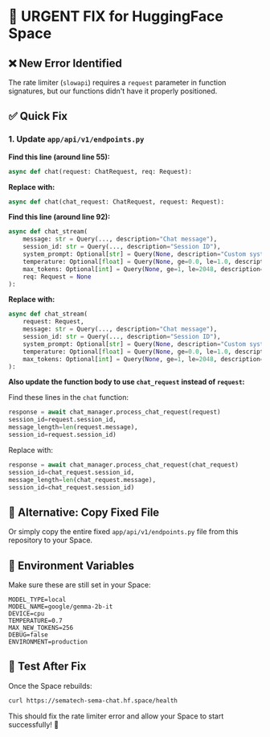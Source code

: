 # 🚨 URGENT FIX for HuggingFace Space

## ❌ **New Error Identified**
The rate limiter (`slowapi`) requires a `request` parameter in function signatures, but our functions didn't have it properly positioned.

## ✅ **Quick Fix**

### 1. Update `app/api/v1/endpoints.py`

**Find this line (around line 55):**
```python
async def chat(request: ChatRequest, req: Request):
```

**Replace with:**
```python
async def chat(chat_request: ChatRequest, request: Request):
```

**Find this line (around line 92):**
```python
async def chat_stream(
    message: str = Query(..., description="Chat message"),
    session_id: str = Query(..., description="Session ID"),
    system_prompt: Optional[str] = Query(None, description="Custom system prompt"),
    temperature: Optional[float] = Query(None, ge=0.0, le=1.0, description="Temperature"),
    max_tokens: Optional[int] = Query(None, ge=1, le=2048, description="Max tokens"),
    req: Request = None
):
```

**Replace with:**
```python
async def chat_stream(
    request: Request,
    message: str = Query(..., description="Chat message"),
    session_id: str = Query(..., description="Session ID"),
    system_prompt: Optional[str] = Query(None, description="Custom system prompt"),
    temperature: Optional[float] = Query(None, ge=0.0, le=1.0, description="Temperature"),
    max_tokens: Optional[int] = Query(None, ge=1, le=2048, description="Max tokens")
):
```

**Also update the function body to use `chat_request` instead of `request`:**

Find these lines in the `chat` function:
```python
response = await chat_manager.process_chat_request(request)
session_id=request.session_id,
message_length=len(request.message),
session_id=request.session_id)
```

Replace with:
```python
response = await chat_manager.process_chat_request(chat_request)
session_id=chat_request.session_id,
message_length=len(chat_request.message),
session_id=chat_request.session_id)
```

## 🚀 **Alternative: Copy Fixed File**

Or simply copy the entire fixed `app/api/v1/endpoints.py` file from this repository to your Space.

## 🎯 **Environment Variables**

Make sure these are still set in your Space:
```
MODEL_TYPE=local
MODEL_NAME=google/gemma-2b-it
DEVICE=cpu
TEMPERATURE=0.7
MAX_NEW_TOKENS=256
DEBUG=false
ENVIRONMENT=production
```

## 🧪 **Test After Fix**

Once the Space rebuilds:
```bash
curl https://sematech-sema-chat.hf.space/health
```

This should fix the rate limiter error and allow your Space to start successfully! 🚀
